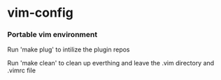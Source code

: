 # vim-config
### Portable vim environment 
Run 'make plug' to intilize the plugin repos

Run 'make clean' to clean up everthing and leave the .vim directory and .vimrc file
